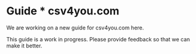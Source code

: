 # Guide * csv4you.com

We are working on a new guide for csv4you.com here.

This guide is a work in progress. Please provide feedback so that we can make it better.
